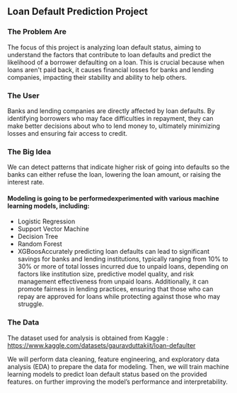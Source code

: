 ## Loan Default Prediction Project

### The Problem Are
The focus of this project is analyzing loan default status, aiming to understand the factors that contribute to loan defaults and predict the likelihood of a borrower defaulting on a loan. This is crucial because when loans aren't paid back, it causes financial losses for banks and lending companies, impacting their stability and ability to help others.

### The User
Banks and lending companies are directly affected by loan defaults. By identifying borrowers who may face difficulties in repayment, they can make better decisions about who to lend money to, ultimately minimizing losses and ensuring fair access to credit.

### The Big Idea
 We can detect patterns that indicate higher risk of going into defaults so the banks can either refuse the loan, lowering the loan amount, or raising the interest rate.

#### Modeling is going to be performedexperimented with various machine learning models, including:

- Logistic Regression
- Support Vector Machine
- Decision Tree
- Random Forest
- XGBoosAccurately predicting loan defaults can lead to significant savings for banks and lending institutions, typically ranging from 10% to 30% or more of total losses incurred due to unpaid loans, depending on factors like institution size, predictive model quality, and risk management effectiveness from unpaid loans. Additionally, it can promote fairness in lending practices, ensuring that those who can repay are approved for loans while protecting against those who may struggle.

### The Data
The dataset used for analysis is obtained from Kaggle : https://www.kaggle.com/datasets/gauravduttakiit/loan-defaulter

We will perform data cleaning, feature engineering, and exploratory data analysis (EDA) to prepare the data for modeling. Then, we will train machine learning models to predict loan default status based on the provided features. on further improving the model’s performance and interpretability.
